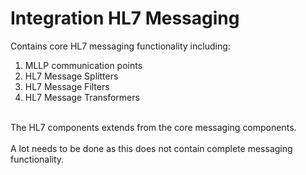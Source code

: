 # Integration HL7 Messaging

Contains core HL7 messaging functionality including:
<ol>
	<li>MLLP communication points</li>
	<li>HL7 Message Splitters</li>
	<li>HL7 Message Filters</li>
	<li>HL7 Message Transformers</li>
</ol>
<br>
The HL7 components extends from the core messaging components.
<br>
<br>
A lot needs to be done as this does not contain complete messaging functionality.
